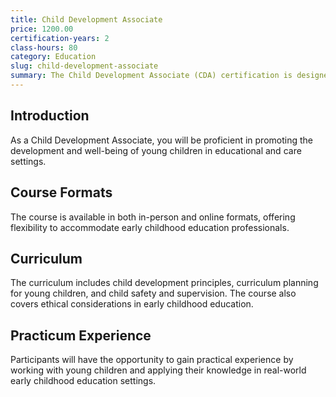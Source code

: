 ```yaml
---
title: Child Development Associate
price: 1200.00
certification-years: 2
class-hours: 80
category: Education
slug: child-development-associate
summary: The Child Development Associate (CDA) certification is designed for professionals working in early childhood education and care. This comprehensive course covers child development, curriculum planning, and child safety. It equips candidates with the skills needed to provide high-quality care and education to young children.
---
```


## Introduction

As a Child Development Associate, you will be proficient in promoting the development and well-being of young children in educational and care settings.

## Course Formats

The course is available in both in-person and online formats, offering flexibility to accommodate early childhood education professionals.

## Curriculum

The curriculum includes child development principles, curriculum planning for young children, and child safety and supervision. The course also covers ethical considerations in early childhood education.

## Practicum Experience

Participants will have the opportunity to gain practical experience by working with young children and applying their knowledge in real-world early childhood education settings.

